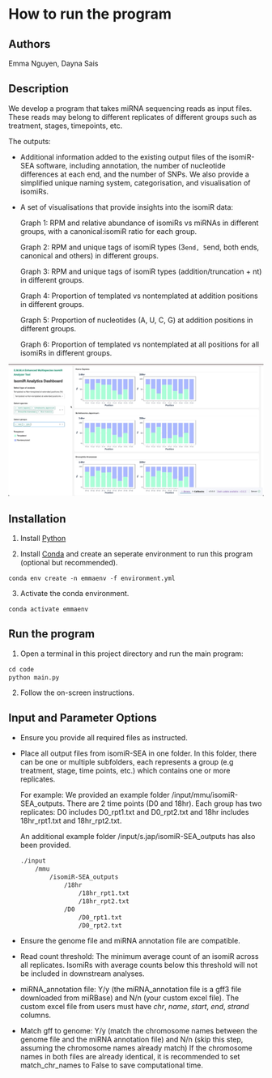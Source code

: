 # How to run the program

## Authors

Emma Nguyen, Dayna Sais

## Description

We develop a program that takes miRNA sequencing reads as input files. These reads may belong to different replicates of different groups such as treatment, stages, timepoints, etc.

The outputs:

- Additional information added to the existing output files of the isomiR-SEA software, including annotation, the number of nucleotide differences at each end, and the number of SNPs. We also provide a simplified unique naming system, categorisation, and visualisation of isomiRs.

- A set of visualisations that provide insights into the isomiR data:

  Graph 1: RPM and relative abundance of isomiRs vs miRNAs in different groups, with a canonical:isomiR ratio for each group.

  Graph 2: RPM and unique tags of isomiR types (3`end, 5`end, both ends, canonical and others) in different groups.

  Graph 3: RPM and unique tags of isomiR types (addition/truncation + nt) in different groups.

  Graph 4: Proportion of templated vs nontemplated at addition positions in different groups.

  Graph 5: Proportion of nucleotides (A, U, C, G) at addition positions in different groups.

  Graph 6: Proportion of templated vs nontemplated at all positions for all isomiRs in different groups.

![Demo visualisation](./img/demo.gif)

## Installation

1. Install [Python](https://www.python.org/downloads/)

2. Install [Conda](https://docs.conda.io/projects/conda/en/latest/user-guide/install/index.html) and create an seperate environment to run this program (optional but recommended). 

```
conda env create -n emmaenv -f environment.yml
```

3. Activate the conda environment. 
```
conda activate emmaenv
```

## Run the program

1. Open a terminal in this project directory and run the main program: 
```
cd code 
python main.py
```

2. Follow the on-screen instructions.

## Input and Parameter Options

- Ensure you provide all required files as instructed.

- Place all output files from isomiR-SEA in one folder. In this folder, there can be one or multiple subfolders, each represents a group (e.g treatment, stage, time points, etc.) which contains one or more replicates. 

    For example: We provided an example folder /input/mmu/isomiR-SEA_outputs. There are 2 time points (D0 and 18hr). Each group has two replicates: D0 includes D0_rpt1.txt and D0_rpt2.txt and 18hr includes 18hr_rpt1.txt and 18hr_rpt2.txt. 

    An additional example folder /input/s.jap/isomiR-SEA_outputs has also been provided.

    ```
    ./input
        /mmu
            /isomiR-SEA_outputs
                /18hr
                    /18hr_rpt1.txt
                    /18hr_rpt2.txt
                /D0
                    /D0_rpt1.txt
                    /D0_rpt2.txt
    ```

- Ensure the genome file and miRNA annotation file are compatible.

- Read count threshold: The minimum average count of an isomiR across all replicates. IsomiRs with average counts below this threshold will not be included in downstream analyses.

- miRNA_annotation file: Y/y (the miRNA_annotation file is a gff3 file downloaded from miRBase) and N/n (your custom excel file).
The custom excel file from users must have _chr_, _name_, _start_, _end_, _strand_ columns.

- Match gff to genome: Y/y (match the chromosome names between the genome file and the miRNA annotation file) and N/n (skip this step, assuming the chromosome names already match)
If the chromosome names in both files are already identical, it is recommended to set match_chr_names to False to save computational time.

  